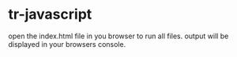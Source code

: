 # tr-javascript

open the index.html file in you browser to run all files.
output will be displayed in your browsers console.
